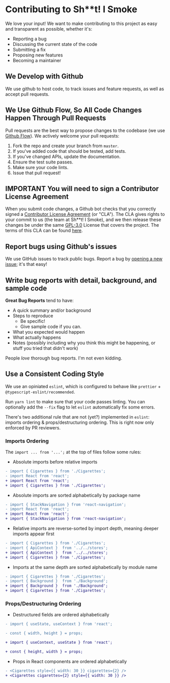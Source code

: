 # Contributing to Sh\*\*t! I Smoke

We love your input! We want to make contributing to this project as easy and transparent as possible, whether it's:

-   Reporting a bug
-   Discussing the current state of the code
-   Submitting a fix
-   Proposing new features
-   Becoming a maintainer

## We Develop with Github

We use github to host code, to track issues and feature requests, as well as accept pull requests.

## We Use Github Flow, So All Code Changes Happen Through Pull Requests

Pull requests are the best way to propose changes to the codebase (we use [Github Flow](https://guides.github.com/introduction/flow/index.html)). We actively welcome your pull requests:

1. Fork the repo and create your branch from `master`.
2. If you've added code that should be tested, add tests.
3. If you've changed APIs, update the documentation.
4. Ensure the test suite passes.
5. Make sure your code lints.
6. Issue that pull request!

## **IMPORTANT** You will need to sign a Contributor License Agreement

When you submit code changes, a Github bot checks that you correctly signed a [Contributor License Agreement](https://en.wikipedia.org/wiki/Contributor_License_Agreement) (or "CLA"). The CLA gives rights to your commit to us (the team at Sh\*\*t! I Smoke), and we then release these changes be under the same [GPL-3.0](https://choosealicense.com/licenses/gpl-3.0/) License that covers the project. The terms of this CLA can be found [here](https://cla-assistant.io/shootismoke/webapp).

## Report bugs using Github's issues

We use GitHub issues to track public bugs. Report a bug by [opening a new issue](https://github.com/shootismoke/webapp/issues); it's that easy!

## Write bug reports with detail, background, and sample code

**Great Bug Reports** tend to have:

-   A quick summary and/or background
-   Steps to reproduce
    -   Be specific!
    -   Give sample code if you can.
-   What you expected would happen
-   What actually happens
-   Notes (possibly including why you think this might be happening, or stuff you tried that didn't work)

People _love_ thorough bug reports. I'm not even kidding.

## Use a Consistent Coding Style

We use an opiniated `eslint`, which is configured to behave like `prettier` + `@typescript-eslint/recommended`.

Run `yarn lint` to make sure that your code passes linting. You can optionally add the `--fix` flag to let `eslint` automatically fix some errors.

There's two additional rule that are not (yet?) implemented in `eslint`: imports ordering & props/destructuring ordering. This is right now only enforced by PR reviewers.

### Imports Ordering

The `import ... from '...';` at the top of files follow some rules:

-   Absolute imports before relative imports

```diff
- import { Cigarettes } from './Cigarettes';
- import React from 'react';
+ import React from 'react';
+ import { Cigarettes } from './Cigarettes';
```

-   Absolute imports are sorted alphabetically by package name

```diff
- import { StackNavigation } from 'react-navigation';
- import React from 'react';
+ import React from 'react';
+ import { StackNavigation } from 'react-navigation';
```

-   Relative imports are reverse-sorted by import depth, meaning deeper imports appear first

```diff
- import { Cigarettes } from './Cigarettes';
- import { ApiContext }  from '../../stores';
+ import { ApiContext }  from '../../stores';
+ import { Cigarettes } from './Cigarettes';
```

-   Imports at the same depth are sorted alphabetically by module name

```diff
- import { Cigarettes } from './Cigarettes';
- import { Background }  from './Background';
+ import { Background }  from './Background';
+ import { Cigarettes } from './Cigarettes';
```

### Props/Destructuring Ordering

-   Destructured fields are ordered alphabetically

```diff
- import { useState, useContext } from 'react';

- const { width, height } = props;

+ import { useContext, useState } from 'react';

+ const { height, width } = props;
```

-   Props in React components are ordered alphabetically

```diff
- <Cigarettes style={{ width: 30 }} cigarettes={2} />
+ <Cigarettes cigarettes={2} style={{ width: 30 }} />
```
